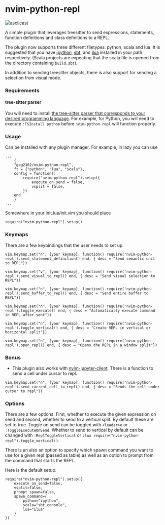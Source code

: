 # nvim-python-repl 
[![asciicast](https://asciinema.org/a/34uNXyyhsDJFDBFSAzzrf9B1b.svg)](https://asciinema.org/a/34uNXyyhsDJFDBFSAzzrf9B1b)

A simple plugin that leverages treesitter to send expressions, statements,
function definitions and class definitions to a REPL. 

The plugin now supports three different filetypes: python, scala and lua. It is
suggested that you have [ipython](https://ipython.org/),
[sbt](https://www.scala-sbt.org), and [ilua](https://github.com/guysv/ilua)
installed in your path respectively. (Scala projects are expecting that the scala file
is opened from the directory containing `build.sbt`).

In addition to sending treesitter objects, there is also support for sending a
selection from visual mode. 

### Requirements
#### tree-sitter parser
You will need to install [the tree-sitter parser that corresponds to your desired programming language](https://github.com/tree-sitter). For example, for Python, you will need to execute `:TSInstall python` before `nvim-python-repl` will function properly.

### Usage 

Can be installed with any plugin manager. For example, in lazy you can use 

``` 
...
    {
    "geg2102/nvim-python-repl",
    ft = {"python", "lua", "scala"}, 
    config = function()
        require("nvim-python-repl").setup({
            execute_on_send = false,
            vsplit = false,
        })
    end
    }
...

```

Somewhere in your init.lua/init.vim you should place 

``` require("nvim-python-repl").setup() ```

### Keymaps


There are a few keybindings that the user needs to set up. 

```[lua]
vim.keymap.set("n", [your keymap], function() require('nvim-python-repl').send_statement_definition() end, { desc = "Send semantic unit to REPL"})

vim.keymap.set("v", [your keymap], function() require('nvim-python-repl').send_visual_to_repl() end, { desc = "Send visual selection to REPL"})

vim.keymap.set("n", [your keyamp], function() require('nvim-python-repl').send_buffer_to_repl() end, { desc = "Send entire buffer to REPL"})

vim.keymap.set("n", [your keymap], function() require('nvim-python-repl').toggle_execute() end, { desc = "Automatically execute command in REPL after sent"})

vim.keymap.set("n", [your keymap], function() require('nvim-python-repl').toggle_vertical() end, { desc = "Create REPL in vertical or horizontal split"})

vim.keymap.set("n", [your keymap], function() require('nvim-python-repl').open_repl() end, { desc = "Opens the REPL in a window split"})
```

### Bonus 

- This plugin also works with [nvim-jupyter-client](https://github.com/geg2102/nvim-jupyter-client). There is a function to send a cell under cursor to repl.
```[lua]
vim.keymap.set("n", [your keymap], function() require('nvim-python-repl').send_current_cell_to_repl() end, { desc = "Sends the cell under cursor to repl"})
```

### Options 
There are a few options. First, whether to execute the given expression on send
and second, whether to send to a vertical split. By default these are set to true. Toggle on send
can be toggled with `<leader>e` or `:ToggleExecuteOnSend`. Whether to send to vertical
by default can be changed with `:ReplToggleVertical` or `:lua
require("nvim-python-repl").toggle_vertical()`. 


There is an also an option to specify which spawn command you want to use for a given repl (passed as table),as well as an option to prompt from the command that starts the REPL.

Here is the default setup: 

``` 
require("nvim-python-repl").setup({
    execute_on_send=false, 
    vsplit=false,
    prompt_spawn=false,
    spawn_command={
        python="ipython", 
        scala="sbt console",
        lua="ilua"
    }
}) 
```

